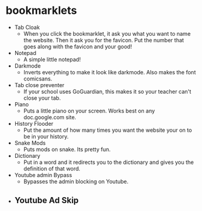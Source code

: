 # bookmarklets
- Tab Cloak
  - When you click the bookmarklet, it ask you what you want to name the website. Then it ask you for the favicon. Put the number that goes along with the favicon and your good!
- Notepad
  - A simple little notepad!
- Darkmode
  - Inverts everything to make it look like darkmode. Also makes the font comicsans.
- Tab close preventer
  - If your school uses GoGuardian, this makes it so your teacher can't close your tab.
- Piano
  - Puts a little piano on your screen. Works best on any doc.google.com site.
- History Flooder
  - Put the amount of how many times you want the website your on to be in your history.
- Snake Mods
  - Puts mods on snake. Its pretty fun.
- Dictionary
  - Put in a word and it redirects you to the dictionary and gives you the definition of that word.
- Youtube admin Bypass
  - Bypasses the admin blocking on Youtube.
- Youtube Ad Skip
  - 
